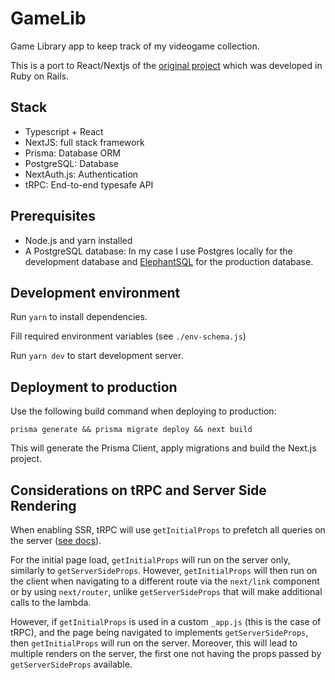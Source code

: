# GameLib

Game Library app to keep track of my videogame collection.

This is a port to React/Nextjs of the [original project](https://github.com/vgarmes/my-game-library) which was developed in Ruby on Rails.

## Stack

- Typescript + React
- NextJS: full stack framework
- Prisma: Database ORM
- PostgreSQL: Database
- NextAuth.js: Authentication
- tRPC: End-to-end typesafe API

## Prerequisites

- Node.js and yarn installed
- A PostgreSQL database: In my case I use Postgres locally for the development database and [ElephantSQL](https://www.elephantsql.com/) for the production database.

## Development environment

Run `yarn` to install dependencies.

Fill required environment variables (see `./env-schema.js`)

Run `yarn dev` to start development server.

## Deployment to production

Use the following build command when deploying to production:

`prisma generate && prisma migrate deploy && next build`

This will generate the Prisma Client, apply migrations and build the Next.js project.

## Considerations on tRPC and Server Side Rendering

When enabling SSR, tRPC will use `getInitialProps` to prefetch all queries on the server ([see docs](https://trpc.io/docs/v9/ssr#q-can-i-use-getserversideprops-andor-getstaticprops-while-using-ssr)).

For the initial page load, `getInitialProps` will run on the server only, similarly to `getServerSideProps`. However, `getInitialProps` will then run on the client when navigating to a different route via the `next/link` component or by using `next/router`, unlike `getServerSideProps` that will make additional calls to the lambda.

However, if `getInitialProps` is used in a custom `_app.js` (this is the case of tRPC), and the page being navigated to implements `getServerSideProps`, then `getInitialProps` will run on the server. Moreover, this will lead to multiple renders on the server, the first one not having the props passed by `getServerSideProps` available.
